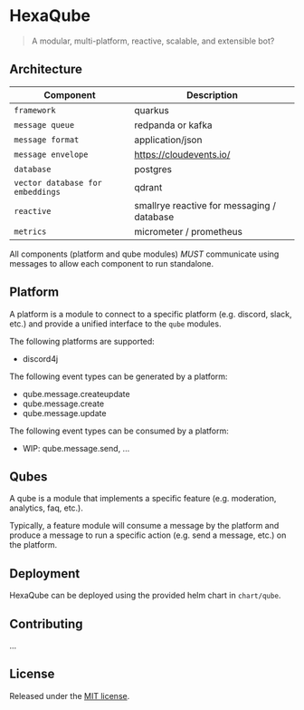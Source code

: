 # HexaQube

> A modular, multi-platform, reactive, scalable, and extensible bot?

## Architecture

| Component                        | Description                                |
|----------------------------------|--------------------------------------------|
| `framework`                      | quarkus                                    |
| `message queue`                  | redpanda or kafka                          |
| `message format`                 | application/json                           |
| `message envelope`               | https://cloudevents.io/                    |
| `database`                       | postgres                                   |
| `vector database for embeddings` | qdrant                                     |
| `reactive`                       | smallrye reactive for messaging / database |
| `metrics`                        | micrometer / prometheus                    |

All components (platform and qube modules) *MUST* communicate using messages to allow each component to run standalone.

## Platform

A platform is a module to connect to a specific platform (e.g. discord, slack, etc.) and provide a unified interface to the `qube` modules.

The following platforms are supported:

- discord4j

The following event types can be generated by a platform:

- qube.message.createupdate
- qube.message.create
- qube.message.update

The following event types can be consumed by a platform:

- WIP: qube.message.send, ...

## Qubes

A qube is a module that implements a specific feature (e.g. moderation, analytics, faq, etc.).

Typically, a feature module will consume a message by the platform and produce a message to run a specific action (e.g. send a message, etc.) on the platform.

## Deployment

HexaQube can be deployed using the provided helm chart in `chart/qube`.

## Contributing

...

## License

Released under the [MIT license](./LICENSE).
